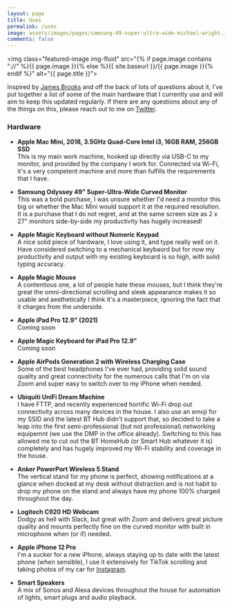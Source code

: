 ```yaml
---
layout: page
title: Uses
permalink: /uses
image: assets/images/pages/samsung-49-super-ultra-wide-michael-wright.jpg
comments: false
---
```

<img class="featured-image img-fluid" src="{% if page.image contains "://" %}{{ page.image }}{% else %}{{ site.baseurl }}/{{ page.image }}{% endif %}" alt="{{ page.title }}">

Inspired by [James Brooks](https://james.brooks.page/uses/) and off the back of lots of questions about it, I've put together a list of some of the main hardware that I currently use and will aim to keep this updated regularly. If there are any questions about any of the things on this, please reach out to me on [Twitter](https://twitter.com/michaelw90).

### Hardware

- **Apple Mac Mini, 2018, 3.5GHz Quad-Core Intel i3, 16GB RAM, 256GB SSD**<br>
This is my main work machine, hooked up directly via USB-C to my monitor, and provided by the company I work for. Connected via Wi-Fi, it's a very competent machine and more than fulfills the requirements that I have.

- **Samsung Odyssey 49" Super-Ultra-Wide Curved Monitor**<br>
This was a bold purchase, I was unsure whether I'd need a monitor this big or whether the Mac Mini would support it at the required resolution. It is a purchase that I do not regret, and at the same screen size as 2 x 27" monitors side-by-side my productivity has hugely increased!

- **Apple Magic Keyboard without Numeric Keypad**<br>
A nice solid piece of hardware, I love using it, and type really well on it. Have considered switching to a mechanical keybaord but for now my productivity and output with my existing keyboard is so high, with solid typing accuracy.

- **Apple Magic Mouse**<br>
A contentious one, a lot of people hate these mouses, but I think they're great the omni-directional scrolling and sleek appearance makes it so usable and aesthetically I think it's a masterpiece, ignoring the fact that it charges from the underside. 

- **Apple iPad Pro 12.9" (2021)**<br>
Coming soon

- **Apple Magic Keyboard for iPad Pro 12.9"**<br>
Coming soon

- **Apple AirPods Generation 2 with Wireless Charging Case**<br>
Some of the best headphones I've ever had, providing solid sound quality and great connectivity for the numerous calls that I'm on via Zoom and super easy to switch over to my iPhone when needed.

- **Ubiquiti UniFi Dream Machine**<br>
I have FTTP, and recently experienced horrific Wi-Fi drop out connectivity across many devices in the house. I also use an emoji for my SSID and the latest BT Hub didn't support that, so decided to take a leap into the first semi-professional (but not professional) networking equipemnt (we use the DMP in the office already). Switching to this has allowed me to cut out the BT HomeHub (or Smart Hub whatever it is) completely and has hugely improved my Wi-Fi stability and coverage in the house.

- **Anker PowerPort Wireless 5 Stand**<br>
The vertical stand for my phone is perfect, showing notifications at a glance when docked at my desk without distraction and is not habit to drop my phone on the stand and always have my phone 100% charged throughout the day.

- **Logitech C920 HD Webcam**<br>
Dodgy as hell with Slack, but great with Zoom and delivers great picture quality and mounts perfectly fine on the curved monitor with built in microphone when (or if) needed.

- **Apple iPhone 12 Pro**<br>
I'm a sucker for a new iPhone, always staying up to date with the latest phone (when sensible), I use it extensively for TikTok scrolling and taking photos of my car for [Instagram](https://instagram.com/michael.w.90).

- **Smart Speakers**<br>
A mix of Sonos and Alexa devices throughout the house for automation of lights, smart plugs and audio playback.